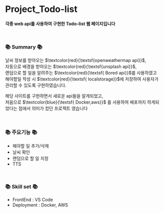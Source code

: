 # Project_Todo-list
**각종 web api를 사용하여 구현한 Todo-list 웹 페이지입니다**

<br/>
<h3>📚 Summary 📚</h3>

날씨 정보를 받아오는 $\textcolor{red}{\textsf{openweathermap api}}$,<br/>
자동으로 배경을 받아오는 $\textcolor{red}{\textsf{unsplash api}}$,<br/>
랜덤으로 할 일을 알려주는 $\textcolor{red}{\textsf{ Bored api}}$를 사용하였고<br/>
해야할일 작성 시 $\textcolor{red}{\textsf{ localstorage}}$에 저장하여 사용자가 관리할 수 있도록 구현하였습니다.

해당 사이트를 구현하면서 새로운 api들을 알게되었고, <br/>
처음으로 $\textcolor{blue}{\textsf{ Docker,aws}}$ 를 사용하여 배포까지 하게되었다는 점에서 의미가 컸던 프로젝트 였습니다

<br/>
<h3>📚 주요기능 📚</h3>
<ul>
   <li>해야할 일 추가/삭제</li>
   <li>날씨 확인</li>
   <li>랜덤으로 할 일 지정</li>
   <li>TTS</li>
</ul>

<br/>
<h3>📚 Skill set 📚</h3>
<ul>
   <li>FrontEnd : VS Code</li>
   <li>Deployment : Docker, AWS</li>
</ul>
